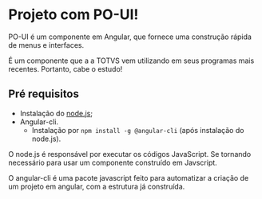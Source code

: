 # Projeto com PO-UI! 

PO-UI é um componente em Angular, que fornece uma construção rápida de menus e interfaces. 

É um componente que a a TOTVS vem utilizando em seus programas mais recentes. Portanto, cabe o estudo!

## Pré requisitos

- Instalação do [node.js](https://nodejs.org/en);
- Angular-cli.
  - Instalação por ``` npm install -g @angular-cli ``` (após instalação do node.js).
 
O node.js é responsável por executar os códigos JavaScript. Se tornando necessário para usar um componente construído em Javscript.

O angular-cli é uma pacote javascript feito para automatizar a criação de um projeto em angular, com a estrutura já construída.
  
